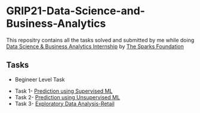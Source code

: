 # GRIP21-Data-Science-and-Business-Analytics
This repositry contains all the tasks solved and submitted by me while doing [Data Science & Business Analytics Internship](https://internship.thesparksfoundation.info/) by [The Sparks Foundation](https://www.thesparksfoundationsingapore.org/) 

## Tasks
* Begineer Level Task
- Task 1- [Prediction using Supervised ML](https://github.com/mihirkudale/GRIP21-Data-Science-and-Business-Analytics/tree/main/Begineer%20Level%20Task/Prediction%20using%20Supervised%20ML)
- Task 2- [Prediction using Unsupervised ML](https://github.com/mihirkudale/GRIP21-Data-Science-and-Business-Analytics/tree/main/Begineer%20Level%20Task/Prediction%20using%20Unsupervised%20ML)
- Task 3- [Exploratory Data Analysis-Retail](https://github.com/mihirkudale/GRIP21-Data-Science-and-Business-Analytics/tree/main/Begineer%20Level%20Task/Exploratory%20Data%20Analysis-Retail)
